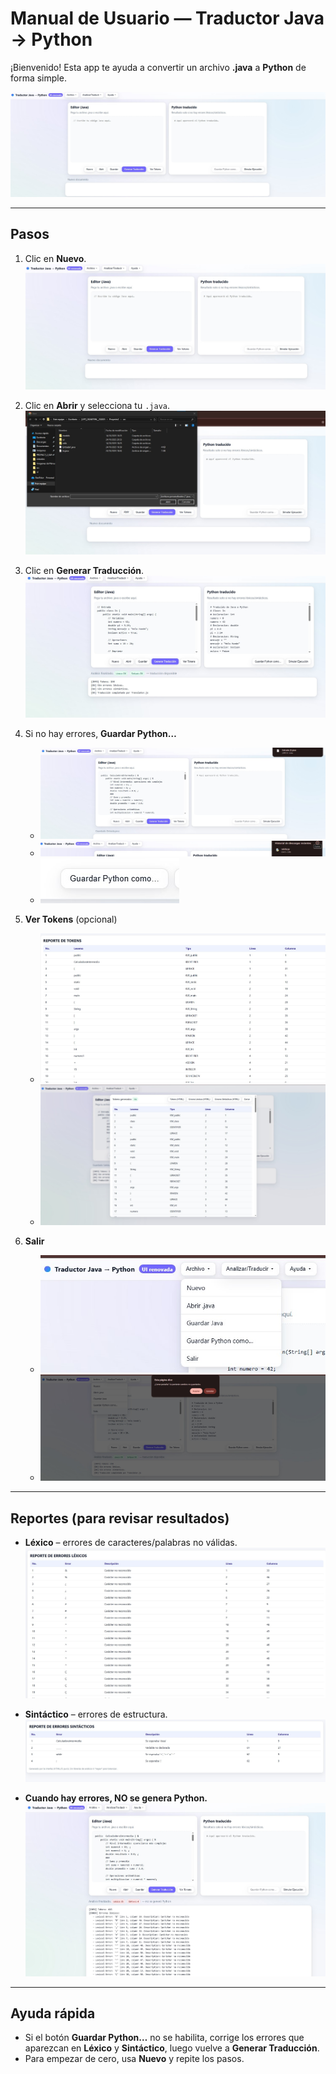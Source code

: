 # Manual de Usuario — Traductor **Java → Python**

¡Bienvenido! Esta app te ayuda a convertir un archivo **.java** a **Python** de forma simple.

![Interfaz](<imagenes manual de usuario/interfaz completa.jpg>)

---

## Pasos

1. Clic en **Nuevo**.  
   ![Nuevo](<imagenes manual de usuario/Nuevo.jpg>)

2. Clic en **Abrir** y selecciona tu `.java`.  
   ![Abrir](<imagenes manual de usuario/abrir.jpg>)

3. Clic en **Generar Traducción**.  
   ![Generar](<imagenes manual de usuario/Generar traduccion.jpg>)

4. Si no hay errores, **Guardar Python…**  
   - ![Guardar (botón activo)](<imagenes manual de usuario/guardar.jpg>)  
   - ![Guardar (seleccionado)](<imagenes manual de usuario/boton guardar como seleccionado.jpg>)  
   - ![Botón Guardar (genérico)](<imagenes manual de usuario/boton guardar como.jpg>)

5. **Ver Tokens** (opcional)  
   - ![Tokens (tabla)](<imagenes manual de usuario/reporte tokens.jpg>)  
   - ![Tokens (descarga)](<imagenes manual de usuario/Tokens generados.jpg>)

6. **Salir**  
   - ![Salir](<imagenes manual de usuario/boton salir.jpg>)  
   - ![Salir (seleccionado)](<imagenes manual de usuario/boton salir seleccionado.jpg>)

---

## Reportes (para revisar resultados)

- **Léxico** – errores de caracteres/palabras no válidas.  
  ![Reporte léxico](<imagenes manual de usuario/Reporte lexico.jpg>)

- **Sintáctico** – errores de estructura.  
  ![Reporte sintáctico](<imagenes manual de usuario/Reporte sintactico.jpg>)

- **Cuando hay errores, NO se genera Python.**  
  ![No se genera por errores](<imagenes manual de usuario/no se genera por errores.jpg>)

---

## Ayuda rápida

- Si el botón **Guardar Python…** no se habilita, corrige los errores que aparezcan en **Léxico** y **Sintáctico**, luego vuelve a **Generar Traducción**.  
- Para empezar de cero, usa **Nuevo** y repite los pasos.

